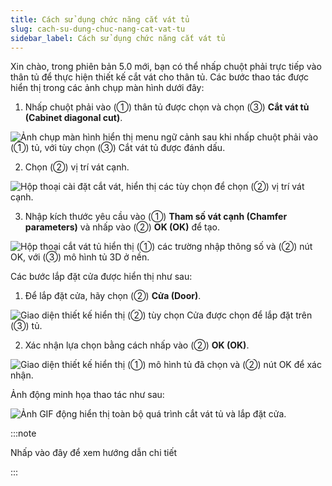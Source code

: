 ```yaml
---
title: Cách sử dụng chức năng cắt vát tủ
slug: cach-su-dung-chuc-nang-cat-vat-tu
sidebar_label: Cách sử dụng chức năng cắt vát tủ
---
```


Xin chào, trong phiên bản 5.0 mới, bạn có thể nhấp chuột phải trực tiếp vào thân tủ để thực hiện thiết kế cắt vát cho thân tủ. Các bước thao tác được hiển thị trong các ảnh chụp màn hình dưới đây:

1. Nhấp chuột phải vào (①) thân tủ được chọn và chọn (③) **Cắt vát tủ (Cabinet diagonal cut)**.

![Ảnh chụp màn hình hiển thị menu ngữ cảnh sau khi nhấp chuột phải vào (①) tủ, với tùy chọn (③) Cắt vát tủ được đánh dấu.](https://storage.googleapis.com/jegavn_kb/images/66ab76f9-bb61-469a-a744-ef9716f831ea.png)

2. Chọn (②) vị trí vát cạnh.

![Hộp thoại cài đặt cắt vát, hiển thị các tùy chọn để chọn (②) vị trí vát cạnh.](https://storage.googleapis.com/jegavn_kb/images/fc98bd61-7aa9-491f-ad09-9336c21e0857.png)

3. Nhập kích thước yêu cầu vào (①) **Tham số vát cạnh (Chamfer parameters)** và nhấp vào (②) **OK (OK)** để tạo.

![Hộp thoại cắt vát tủ hiển thị (①) các trường nhập thông số và (②) nút OK, với (③) mô hình tủ 3D ở nền.](https://storage.googleapis.com/jegavn_kb/images/22f2e710-5120-418c-a77f-ce4a32488e0b.png)

Các bước lắp đặt cửa được hiển thị như sau:

1. Để lắp đặt cửa, hãy chọn (②) **Cửa (Door)**.

![Giao diện thiết kế hiển thị (②) tùy chọn Cửa được chọn để lắp đặt trên (③) tủ.](https://storage.googleapis.com/jegavn_kb/images/281a56f6-761c-4e7e-965c-d5e63a2f597c.png)

2. Xác nhận lựa chọn bằng cách nhấp vào (②) **OK (OK)**.

![Giao diện thiết kế hiển thị (①) mô hình tủ đã chọn và (②) nút OK để xác nhận.](https://storage.googleapis.com/jegavn_kb/images/daa74b18-1878-4ef8-bd3c-ecaa54709247.png)

Ảnh động minh họa thao tác như sau:

![Ảnh GIF động hiển thị toàn bộ quá trình cắt vát tủ và lắp đặt cửa.](https://storage.googleapis.com/jegavn_kb/images/69a9f02b-be2f-4138-b007-8eae1c2db8e6.gif)

:::note

Nhấp vào đây để xem hướng dẫn chi tiết

:::